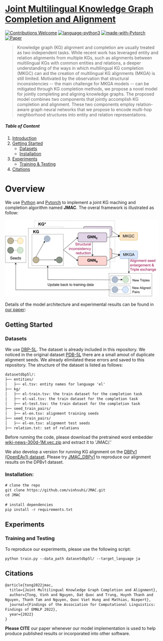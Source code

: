 # [Joint Multilingual Knowledge Graph Completion and Alignment](https://www.pytorch.org)
[![Contributions Welcome](https://img.shields.io/badge/Contributions-Welcome-brightgreen.svg?style=flat-square)](https://www.pytorch.org)
[![language-python3](https://img.shields.io/badge/Language-Python3-blue.svg?style=flat-square)](https://www.python.org/)
[![made-with-Pytorch](https://img.shields.io/badge/Made%20with-Pytorch-red.svg?style=flat-square)](https://www.pytorch.org/)
[![Paper](https://img.shields.io/badge/EMNLP%202022-PDF-yellow.svg?style=flat-square)](https://2022.emnlp.org/)

> Knowledge graph (KG) alignment and completion are usually treated as two independent tasks. While recent work has leveraged entity and relation alignments from multiple KGs, such as alignments between multilingual KGs with common entities and relations, a deeper understanding of the ways in which multilingual KG completion (MKGC) can aid the creation of multilingual KG alignments (MKGA) is still limited. Motivated by the observation that structural inconsistencies -- the main challenge for MKGA models -- can be mitigated through KG completion methods, we propose a novel model for jointly completing and aligning knowledge graphs. The proposed model combines two components that jointly accomplish KG completion and alignment. These two components employ relation-aware graph neural networks that we propose to encode multi-hop neighborhood structures into entity and relation representations.  


##### Table of Content

1. [Introduction](#overview)
2. [Getting Started](#getting-started)
    - [Datasets](#datasets)
    - [Installation](#installation)
3. [Experiments](#experiments)
    - [Training & Testing](#training-and-testing)
4. [Citations](#citations)


# Overview

We use [Python](https://www.python.org/) and [Pytorch](https://www.pytorch.org/) to implement a joint KG maching and completion algorithm named **JMAC**. The overal framework is illustrated as follow:

<p align="center">
<img src="./figs/JMAC-Framework.png" width="600">
</p>

Details of the model architecture and experimental results can be found in [our paper](https://github.com/vinhsuhi/JMAC):

## Getting Started

### Datasets
We use [DBP-5L](https://github.com/vinhsuhi/JMAC/tree/master/datasetdbp5l). The dataset is already included in this repository. We noticed in the original dataset [PDB-5L](https://www.cse.iitb.ac.in/~soumen/doc/AlignKGC/DBP-5L.zip) there are a small amout of duplicate alignment seeds. We already elimilated these errors and saved to this repository. The structure of the dataset is listed as follows:

```
datasetdbp5l/:
├── entities/
│   ├── el.tsv: entity names for language 'el'
├── kg/
│   ├── el-train.tsv: the train dataset for the completion task
│   ├── el-val.tsv: the train dataset for the completion task
│   ├── el-test.tsv: the train dataset for the completion task
├── seed_train_pairs/
│   ├── el-en.tsv: alignment training seeds
├── seed_train_pairs/
│   ├── el-en.tsv: alignment test seeds
├── relation.txt: set of relations
```

Before running the code, please download the pretrained word embedder [wiki-news-300d-1M.vec.zip](https://dl.fbaipublicfiles.com/fasttext/vectors-english/wiki-news-300d-1M.vec.zip) and extract it to 'JMAC/.'

We also develop a version for running KG alignment on the [DBPv1 (OpenEAv1) dataset](https://www.dropbox.com/s/nzjxbam47f9yk3d/OpenEA_dataset_v1.1.zip?dl=0). Please try [JMAC_DBPv1](https://github.com/vinhsuhi/JMAC/tree/master/JMAC_DBPv1) to reproduce our alignment results on the DPBv1 dataset.


### Installation:
```
# clone the repo
git clone https://github.com/vinhsuhi/JMAC.git
cd JMAC

# install dependencies
pip install -r requirements.txt
```

## Experiments
### Training and Testing

To reproduce our experiments, please use the following script:

```
python train.py --data_path datasetdbp5l/ --target_language ja 
```
## Citations


```
@article{tong2022jmac,
  title={Joint Multilingual Knowledge Graph Completion and Alignment},
  author={Tong, Vinh and Nguyen, Dat Quoc and Trung, Huynh Thanh and Nguyen, Thanh Tam and Nguyen, Quoc Viet Hung and Mathias, Niepert},
  journal={Findings of the Association for Computational Linguistics: Findings of EMNLP 2022},
  year={2022}
}
```

**Please CITE** our paper whenever our model implementation is used to help produce published results or incorporated into other software.



